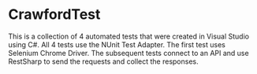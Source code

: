 # CrawfordTest

This is a collection of 4 automated tests that were created in Visual Studio using C#.
All 4 tests use the NUnit Test Adapter.
The first test uses Selenium Chrome Driver.
The subsequent tests connect to an API and use RestSharp to send the requests and collect the responses.
